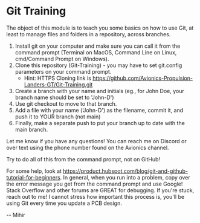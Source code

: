 # Git Training

The object of this module is to teach you some basics on how to use Git, at least to manage files and folders in a repository, across branches.

1. Install git on your computer and make sure you can call it from the command prompt (Terminal on MacOS, Command Line on Linux, cmd/Command Prompt on Windows).
2. Clone this repository (Git-Training) - you may have to set git.config parameters on your command prompt.
   - Hint: HTTPS Cloning link is https://github.com/Avionics-Propulsion-Landers-GT/Git-Training.git
4.  Create a branch with your name and initials (eg., for John Doe, your branch name should be set to 'John-D')
5. Use git checkout to move to that branch.
6. Add a file with your name ('John-D') as the filename, commit it, and push it to YOUR branch (not main)
7. Finally, make a separate push to put your branch up to date with the main branch.

Let me know if you have any questions! You can reach me on Discord or over text using the phone number found on the Avionics channel.

Try to do all of this from the command prompt, not on GitHub!

For some help, look at https://product.hubspot.com/blog/git-and-github-tutorial-for-beginners. In general, when you run into a problem, copy over the error message you get from the command prompt and use Google! Stack Overflow and other forums are GREAT for debugging. If you're stuck, reach out to me! I cannot stress how important this process is, you'll be using Git every time you update a PCB design.

-- Mihir
